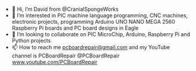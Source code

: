 - 👋 Hi, I’m David from @CranialSpongeWorks
- 👀 I’m interested in PIC machine language programming, CNC machines, electronic projects, programming Arduino UNO NANO MEGA 2560 Raspberry Pi boards and PC board designs in Eagle
- 💞️ I’m looking to collaborate on PIC MicroChip, Arduino, Raspberry Pi and Python projects
- 📫 How to reach me pcboardrepair@gmail.com and my YouTube channel is PCBoardRepair @PCBoardRepair www.youtube.com/PCBoardRepair

<!---
CranialSpongeWorks/CranialSpongeWorks is a ✨ special ✨ repository because its `README.md` (this file) appears on your GitHub profile.
You can click the Preview link to take a look at your changes.
--->
